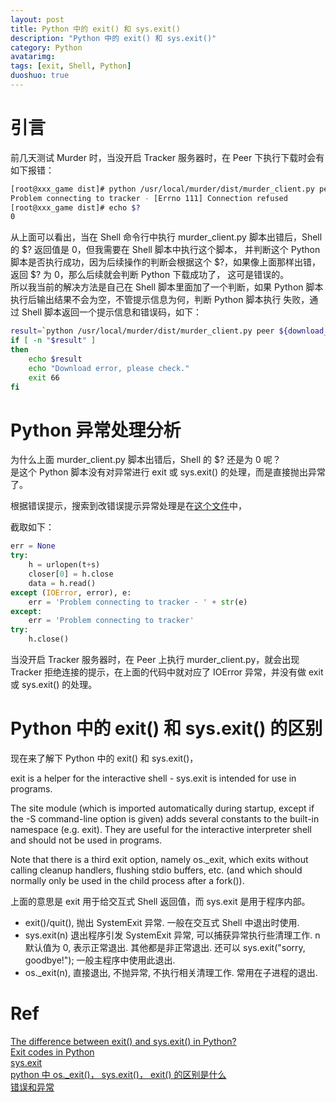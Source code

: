 ```yaml
---
layout: post
title: Python 中的 exit() 和 sys.exit()
description: "Python 中的 exit() 和 sys.exit()"
category: Python
avatarimg:
tags: [exit, Shell, Python]
duoshuo: true
---
```


# 引言

前几天测试 Murder 时，当没开启 Tracker 服务器时，在 Peer 下执行下载时会有如下报错：

```bash
[root@xxx_game dist]# python /usr/local/murder/dist/murder_client.py peer /data/download/server_1262.zip.torrent /data/download/server_1262.zip x.x.x.x
Problem connecting to tracker - [Errno 111] Connection refused
[root@xxx_game dist]# echo $?
0
```    

从上面可以看出，当在 Shell 命令行中执行 murder_client.py 脚本出错后，Shell 的 $? 返回值是 0，但我需要在 Shell 脚本中执行这个脚本，
并判断这个 Python 脚本是否执行成功，因为后续操作的判断会根据这个 $?，如果像上面那样出错，返回 $? 为 0，那么后续就会判断 Python 下载成功了，
这可是错误的。  
所以我当前的解决方法是自己在 Shell 脚本里面加了一个判断，如果 Python 脚本执行后输出结果不会为空，不管提示信息为何，判断 Python 脚本执行
失败，通过 Shell 脚本返回一个提示信息和错误码，如下：

```bash
result=`python /usr/local/murder/dist/murder_client.py peer ${download_file}.torrent ${download_file} $IP`
if [ -n "$result" ]
then
    echo $result
    echo "Download error, please check."
    exit 66
fi

```    

# Python 异常处理分析

为什么上面 murder_client.py 脚本出错后，Shell 的 $? 还是为 0 呢？  
是这个 Python 脚本没有对异常进行 exit 或 sys.exit() 的处理，而是直接抛出异常了。

根据错误提示，搜索到改错误提示异常处理是在[这个文件](https://github.com/lg/murder/blob/master/dist/BitTornado/BT1/Rerequester.py)中，

截取如下：

```python
err = None
try:
    h = urlopen(t+s)
    closer[0] = h.close
    data = h.read()
except (IOError, error), e:
    err = 'Problem connecting to tracker - ' + str(e)
except:
    err = 'Problem connecting to tracker'
try:
    h.close()
```    

当没开启 Tracker 服务器时，在 Peer 上执行 murder_client.py，就会出现 Tracker 拒绝连接的提示，在上面的代码中就对应了
IOError 异常，并没有做 exit 或 sys.exit() 的处理。

# Python 中的 exit() 和 sys.exit() 的区别

现在来了解下 Python 中的 exit() 和 sys.exit()，

> 
exit is a helper for the interactive shell - sys.exit is intended for use in programs.

> 
The site module (which is imported automatically during startup, except if the -S command-line option is given) adds several constants to the built-in namespace (e.g. exit). They are useful for the interactive interpreter shell and should not be used in programs.

> 
Note that there is a third exit option, namely os._exit, which exits without calling cleanup handlers, flushing stdio buffers, etc. (and which should normally only be used in the child process after a fork()).

上面的意思是 exit 用于给交互式 Shell 返回值，而 sys.exit 是用于程序内部。


* exit()/quit(), 抛出 SystemExit 异常. 一般在交互式 Shell 中退出时使用.
* sys.exit(n) 退出程序引发 SystemExit 异常, 可以捕获异常执行些清理工作. n 默认值为 0, 表示正常退出. 其他都是非正常退出. 还可以 sys.exit("sorry, goodbye!"); 一般主程序中使用此退出.
* os._exit(n), 直接退出, 不抛异常, 不执行相关清理工作. 常用在子进程的退出.

# Ref
[The difference between exit() and sys.exit() in Python?](http://stackoverflow.com/questions/6501121/the-difference-between-exit-and-sys-exit-in-python)  
[Exit codes in Python](http://stackoverflow.com/questions/285289/exit-codes-in-python)  
[sys.exit](https://docs.python.org/2/library/sys.html#sys.exit)  
[python 中 os._exit()， sys.exit()， exit() 的区别是什么](https://www.zhihu.com/question/21187839)  
[错误和异常](http://www.pythondoc.com/pythontutorial3/errors.html)   


